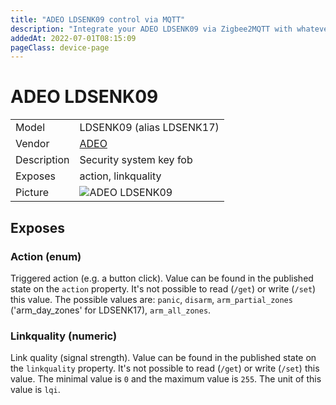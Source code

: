 ```yaml
---
title: "ADEO LDSENK09 control via MQTT"
description: "Integrate your ADEO LDSENK09 via Zigbee2MQTT with whatever smart home infrastructure you are using without the vendor's bridge or gateway."
addedAt: 2022-07-01T08:15:09
pageClass: device-page
---
```


<!-- !!!! -->
<!-- ATTENTION: This file is auto-generated through docgen! -->
<!-- You can only edit the "Notes"-Section between the two comment lines "Notes BEGIN" and "Notes END". -->
<!-- Do not use h1 or h2 heading within "## Notes"-Section. -->
<!-- !!!! -->

# ADEO LDSENK09

|     |     |
|-----|-----|
| Model | LDSENK09  (alias LDSENK17) |
| Vendor  | [ADEO](/supported-devices/#v=ADEO)  |
| Description | Security system key fob |
| Exposes | action, linkquality |
| Picture | ![ADEO LDSENK09](https://www.zigbee2mqtt.io/images/devices/LDSENK09.jpg) |


<!-- Notes BEGIN: You can edit here. Add "## Notes" headline if not already present. -->


<!-- Notes END: Do not edit below this line -->



## Exposes

### Action (enum)
Triggered action (e.g. a button click).
Value can be found in the published state on the `action` property.
It's not possible to read (`/get`) or write (`/set`) this value.
The possible values are: `panic`, `disarm`, `arm_partial_zones` ('arm_day_zones' for LDSENK17), `arm_all_zones`.

### Linkquality (numeric)
Link quality (signal strength).
Value can be found in the published state on the `linkquality` property.
It's not possible to read (`/get`) or write (`/set`) this value.
The minimal value is `0` and the maximum value is `255`.
The unit of this value is `lqi`.

